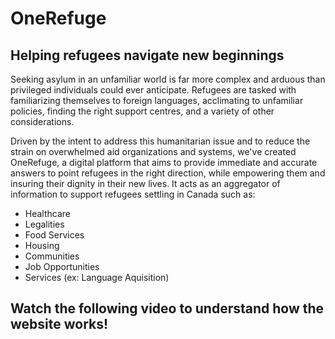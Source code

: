 # OneRefuge

## Helping refugees navigate new beginnings

Seeking asylum in an unfamiliar world is far more complex and arduous than privileged individuals could ever anticipate. 
Refugees are tasked with familiarizing themselves to foreign languages, acclimating to unfamiliar policies, finding the 
right support centres, and a variety of other considerations. 

Driven by the intent to address this humanitarian issue and to reduce the strain on overwhelmed aid organizations and systems,
we've created OneRefuge, a digital platform that aims to provide immediate and accurate answers to point refugees in the right 
direction, while empowering them and insuring their dignity in their new lives. It acts as an aggregator of information to support 
refugees settling in Canada such as:

* Healthcare 
* Legalities
* Food Services
* Housing
* Communities
* Job Opportunities
* Services (ex: Language Aquisition)

## Watch the following video to understand how the website works!

<a href="https://www.youtube.com/watch?v=zJHQ_sWOacU" target="_blank">




